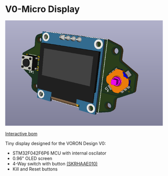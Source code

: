 # V0-Micro Display

![Image no work =(](Images/Front.PNG)

[Interactive bom](http://htmlpreview.github.io/?https://github.com/VoronDesign/Voron-Hardware/blob/V0-Micro/V0_Micro_Display/InteractiveBOM.html)

Tiny display designed for the VORON Design V0:
 - STM32F042F6P6 MCU with internal oscilator
 - 0.96" OLED screen
 - 4-Way switch with button [(SKRHAAE010)](https://lcsc.com/product-detail/Multi-Directional-Switches_ALPS_SKRHAAE010_SKRHAAE010_C202423.html?currency=SEK)
 - Kill and Reset buttons
